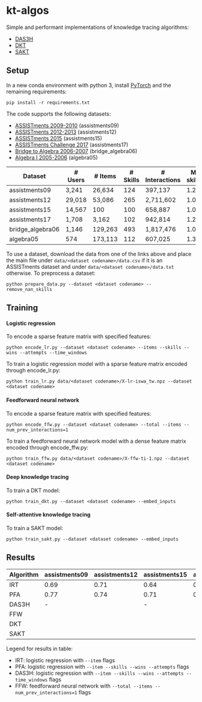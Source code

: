 # kt-algos

Simple and performant implementations of knowledge tracing algorithms:
- [DAS3H](https://arxiv.org/pdf/1905.06873.pdf)
- [DKT](https://stanford.edu/~cpiech/bio/papers/deepKnowledgeTracing.pdf)
- [SAKT](https://arxiv.org/pdf/1907.06837.pdf)

## Setup

In a new conda environment with python 3, install [PyTorch](https://pytorch.org) and the remaining requirements:

```
pip install -r requirements.txt
```

The code supports the following datasets:
- [ASSISTments 2009-2010](https://sites.google.com/site/assistmentsdata/home/assistment-2009-2010-data/skill-builder-data-2009-2010) (assistments09)
- [ASSISTments 2012-2013](https://sites.google.com/site/assistmentsdata/home/2012-13-school-data-with-affect) (assistments12)
- [ASSISTments 2015](https://sites.google.com/site/assistmentsdata/home/2015-assistments-skill-builder-data) (assistments15)
- [ASSISTments Challenge 2017](https://sites.google.com/view/assistmentsdatamining) (assistments17)
- [Bridge to Algebra 2006-2007](https://pslcdatashop.web.cmu.edu/KDDCup/downloads.jsp) (bridge_algebra06)
- [Algebra I 2005-2006](https://pslcdatashop.web.cmu.edu/KDDCup/downloads.jsp) (algebra05)

| Dataset          | # Users  | # Items | # Skills | # Interactions | Mean # skills/item | Timestamps | Median length |
| ---------------- | -------- | ------- | -------- | -------------- | ------------------ | ---------- | ------------- |
| assistments09    | 3,241    | 26,634  | 124      | 397,137        | 1.20               | No         | 26            |
| assistments12    | 29,018   | 53,086  | 265      | 2,711,602      | 1.00               | Yes        | 49            |
| assistments15    | 14,567   | 100     | 100      | 658,887        | 1.00               | No         | 20            |
| assistments17    | 1,708    | 3,162   | 102      | 942,814        | 1.23               | Yes        | 441           |
| bridge_algebra06 | 1,146    | 129,263 | 493      | 1,817,476      | 1.01               | Yes        | 1,362         |
| algebra05        | 574      | 173,113 | 112      | 607,025        | 1.36               | Yes        | 574           |

To use a dataset, download the data from one of the links above and place the main file under `data/<dataset codename>/data.csv` if it is an ASSISTments dataset and under `data/<dataset codename>/data.txt` otherwise. To preprocess a dataset:

```
python prepare_data.py --dataset <dataset codename> --remove_nan_skills
```

## Training

#### Logistic regression

To encode a sparse feature matrix with specified features:

```
python encode_lr.py --dataset <dataset codename> --items --skills --wins --attempts --time_windows
```

To train a logistic regression model with a sparse feature matrix encoded through encode_lr.py:

```
python train_lr.py data/<dataset codename>/X-lr-iswa_tw.npz --dataset <dataset codename>
```

#### Feedforward neural network

To encode a sparse feature matrix with specified features:

```
python encode_ffw.py --dataset <dataset codename> --total --items --num_prev_interactions=1
```

To train a feedforward neural network model with a dense feature matrix encoded through encode_ffw.py:

```
python train_ffw.py data/<dataset codename>/X-ffw-ti-1.npz --dataset <dataset codename>
```

#### Deep knowledge tracing

To train a DKT model:

```
python train_dkt.py --dataset <dataset codename> --embed_inputs
```

#### Self-attentive knowledge tracing

To train a SAKT model:

```
python train_sakt.py --dataset <dataset codename> --embed_inputs 
```

## Results

| Algorithm | assistments09 | assistments12 | assistments15 | assistments17 | bridge_algebra06 | algebra05 |
| --------- | ------------- | ------------- | ------------- | ------------- | ---------------- | --------- | 
| IRT       | 0.69          | 0.71          | 0.64          | 0.68          | 0.75             | 0.77      |                  
| PFA       | 0.77          | 0.74          | 0.71          | 0.71          | 0.80             | 0.81      | 
| DAS3H     | -             |               | -             |               |                  |           |
| FFW       |               |               |               |               |                  |           |
| DKT       |               |               |               |               |                  |           |
| SAKT      |               |               |               |               |                  |           |

Legend for results in table:
- IRT: logistic regression with `--item` flags
- PFA: logistic regression with `--item --skills --wins --attempts` flags
- DAS3H: logistic regression with `--item --skills --wins --attempts --time_windows` flags
- FFW: feedforward neural network with `--total --items --num_prev_interactions=1` flags

